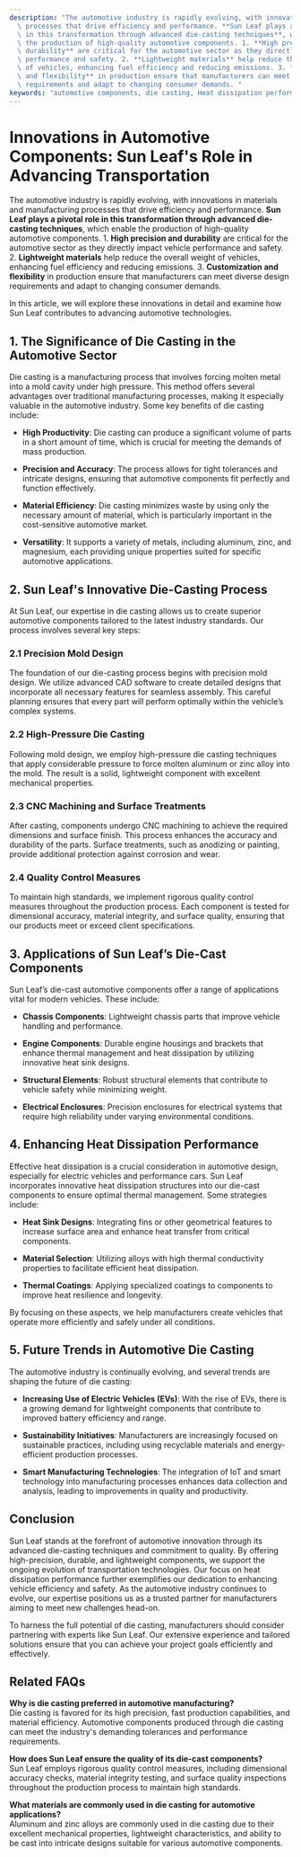 ```yaml
---
description: "The automotive industry is rapidly evolving, with innovations in materials and manufacturing\
  \ processes that drive efficiency and performance. **Sun Leaf plays a pivotal role\
  \ in this transformation through advanced die-casting techniques**, which enable\
  \ the production of high-quality automotive components. 1. **High precision and\
  \ durability** are critical for the automotive sector as they directly impact vehicle\
  \ performance and safety. 2. **Lightweight materials** help reduce the overall weight\
  \ of vehicles, enhancing fuel efficiency and reducing emissions. 3. **Customization\
  \ and flexibility** in production ensure that manufacturers can meet diverse design\
  \ requirements and adapt to changing consumer demands. "
keywords: "automotive components, die casting, Heat dissipation performance, Heat sink"
---
```

# Innovations in Automotive Components: Sun Leaf's Role in Advancing Transportation

The automotive industry is rapidly evolving, with innovations in materials and manufacturing processes that drive efficiency and performance. **Sun Leaf plays a pivotal role in this transformation through advanced die-casting techniques**, which enable the production of high-quality automotive components. 1. **High precision and durability** are critical for the automotive sector as they directly impact vehicle performance and safety. 2. **Lightweight materials** help reduce the overall weight of vehicles, enhancing fuel efficiency and reducing emissions. 3. **Customization and flexibility** in production ensure that manufacturers can meet diverse design requirements and adapt to changing consumer demands. 

In this article, we will explore these innovations in detail and examine how Sun Leaf contributes to advancing automotive technologies.

## **1. The Significance of Die Casting in the Automotive Sector**

Die casting is a manufacturing process that involves forcing molten metal into a mold cavity under high pressure. This method offers several advantages over traditional manufacturing processes, making it especially valuable in the automotive industry. Some key benefits of die casting include:

- **High Productivity**: Die casting can produce a significant volume of parts in a short amount of time, which is crucial for meeting the demands of mass production.
  
- **Precision and Accuracy**: The process allows for tight tolerances and intricate designs, ensuring that automotive components fit perfectly and function effectively.

- **Material Efficiency**: Die casting minimizes waste by using only the necessary amount of material, which is particularly important in the cost-sensitive automotive market.

- **Versatility**: It supports a variety of metals, including aluminum, zinc, and magnesium, each providing unique properties suited for specific automotive applications.

## **2. Sun Leaf's Innovative Die-Casting Process**

At Sun Leaf, our expertise in die casting allows us to create superior automotive components tailored to the latest industry standards. Our process involves several key steps:

### **2.1 Precision Mold Design**
The foundation of our die-casting process begins with precision mold design. We utilize advanced CAD software to create detailed designs that incorporate all necessary features for seamless assembly. This careful planning ensures that every part will perform optimally within the vehicle’s complex systems.

### **2.2 High-Pressure Die Casting**
Following mold design, we employ high-pressure die casting techniques that apply considerable pressure to force molten aluminum or zinc alloy into the mold. The result is a solid, lightweight component with excellent mechanical properties. 

### **2.3 CNC Machining and Surface Treatments**
After casting, components undergo CNC machining to achieve the required dimensions and surface finish. This process enhances the accuracy and durability of the parts. Surface treatments, such as anodizing or painting, provide additional protection against corrosion and wear.

### **2.4 Quality Control Measures**
To maintain high standards, we implement rigorous quality control measures throughout the production process. Each component is tested for dimensional accuracy, material integrity, and surface quality, ensuring that our products meet or exceed client specifications.

## **3. Applications of Sun Leaf’s Die-Cast Components**

Sun Leaf’s die-cast automotive components offer a range of applications vital for modern vehicles. These include:

- **Chassis Components**: Lightweight chassis parts that improve vehicle handling and performance.
  
- **Engine Components**: Durable engine housings and brackets that enhance thermal management and heat dissipation by utilizing innovative heat sink designs.

- **Structural Elements**: Robust structural elements that contribute to vehicle safety while minimizing weight.

- **Electrical Enclosures**: Precision enclosures for electrical systems that require high reliability under varying environmental conditions.

## **4. Enhancing Heat Dissipation Performance**

Effective heat dissipation is a crucial consideration in automotive design, especially for electric vehicles and performance cars. Sun Leaf incorporates innovative heat dissipation structures into our die-cast components to ensure optimal thermal management. Some strategies include:

- **Heat Sink Designs**: Integrating fins or other geometrical features to increase surface area and enhance heat transfer from critical components.
  
- **Material Selection**: Utilizing alloys with high thermal conductivity properties to facilitate efficient heat dissipation.

- **Thermal Coatings**: Applying specialized coatings to components to improve heat resilience and longevity.

By focusing on these aspects, we help manufacturers create vehicles that operate more efficiently and safely under all conditions.

## **5. Future Trends in Automotive Die Casting**

The automotive industry is continually evolving, and several trends are shaping the future of die casting:

- **Increasing Use of Electric Vehicles (EVs)**: With the rise of EVs, there is a growing demand for lightweight components that contribute to improved battery efficiency and range.

- **Sustainability Initiatives**: Manufacturers are increasingly focused on sustainable practices, including using recyclable materials and energy-efficient production processes.

- **Smart Manufacturing Technologies**: The integration of IoT and smart technology into manufacturing processes enhances data collection and analysis, leading to improvements in quality and productivity.

## **Conclusion**

Sun Leaf stands at the forefront of automotive innovation through its advanced die-casting techniques and commitment to quality. By offering high-precision, durable, and lightweight components, we support the ongoing evolution of transportation technologies. Our focus on heat dissipation performance further exemplifies our dedication to enhancing vehicle efficiency and safety. As the automotive industry continues to evolve, our expertise positions us as a trusted partner for manufacturers aiming to meet new challenges head-on.

To harness the full potential of die casting, manufacturers should consider partnering with experts like Sun Leaf. Our extensive experience and tailored solutions ensure that you can achieve your project goals efficiently and effectively.

## Related FAQs

**Why is die casting preferred in automotive manufacturing?**  
Die casting is favored for its high precision, fast production capabilities, and material efficiency. Automotive components produced through die casting can meet the industry's demanding tolerances and performance requirements.

**How does Sun Leaf ensure the quality of its die-cast components?**  
Sun Leaf employs rigorous quality control measures, including dimensional accuracy checks, material integrity testing, and surface quality inspections throughout the production process to maintain high standards.

**What materials are commonly used in die casting for automotive applications?**  
Aluminum and zinc alloys are commonly used in die casting due to their excellent mechanical properties, lightweight characteristics, and ability to be cast into intricate designs suitable for various automotive components.
